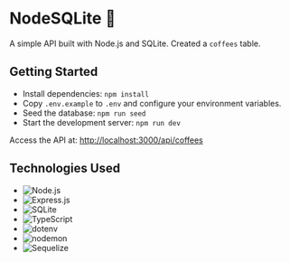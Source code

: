 # NodeSQLite 🚀

A simple API built with Node.js and SQLite. Created a `coffees` table.

## Getting Started

- Install dependencies: `npm install`
- Copy `.env.example` to `.env` and configure your environment variables.
- Seed the database: `npm run seed`
- Start the development server: `npm run dev`

Access the API at: [http://localhost:3000/api/coffees](http://localhost:3000/api/coffees)

## Technologies Used

- ![Node.js](https://img.shields.io/badge/-Node.js-339933?logo=node.js&logoColor=white)
- ![Express.js](https://img.shields.io/badge/-Express.js-000000?logo=express)
- ![SQLite](https://img.shields.io/badge/-SQLite-003B57?logo=sqlite)
- ![TypeScript](https://img.shields.io/badge/-TypeScript-3178C6?logo=typescript&logoColor=white)
- ![dotenv](https://img.shields.io/badge/-dotenv-007A87)
- ![nodemon](https://img.shields.io/badge/-nodemon-76D04B?logo=nodemon&logoColor=white)
- ![Sequelize](https://img.shields.io/badge/-Sequelize-3994EF?logo=sequelize&logoColor=white)
